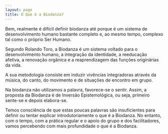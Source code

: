 ```yaml
---
layout: page
title: O Que é a Biodanza?
---
```

Bem, realmente é difícil definir biodanza até porque é um sistema de desenvolvimento humano bastante completo e, ao mesmo tempo, complexo tal como o próprio Ser Humano.

Segundo Rolando Toro, a Biodanza é um sistema voltado para o desenvolvimento humano, a integração da identidade, a reeducação afetiva, a renovação orgânica e a reaprendizagem das funções originárias da vida. 

A sua metodologia consiste em induzir vivências integradoras através da música, do canto, do movimento e de situações de encontro em grupo. 

Na biodanza não utilizamos a palavra, favorece-se o sentir. Assim, a proposta da Biodanza é de Inversão Epistemológica, ou seja, primeiro sente-se e depois elabora-se.

Temos consciência de que estas poucas palavras são insuficientes para definir ou tentar explicar introdutoriamente o que é a Biodanza. No entanto, com o tempo, com a prática regular e o apoio do grupo e dos facilitadores, vamos percebendo com mais profundidade o que é a Biodanza.

